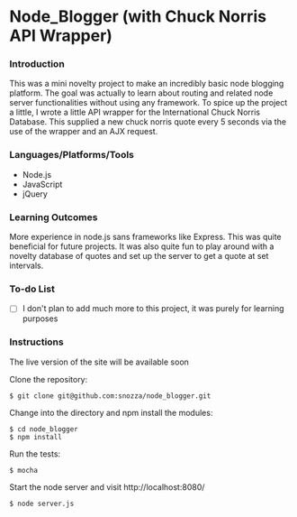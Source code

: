 Node_Blogger (with Chuck Norris API Wrapper)
========================

### Introduction

This was a mini novelty project to make an incredibly basic node blogging platform. The goal was actually to learn about routing and related node server functionalities without using any framework. To spice up the project a little, I wrote a little API wrapper for the International Chuck Norris Database. This supplied a new chuck norris quote every 5 seconds via the use of the wrapper and an AJX request.

### Languages/Platforms/Tools

* Node.js
* JavaScript
* jQuery

### Learning Outcomes

More experience in node.js sans frameworks like Express. This was quite beneficial for future projects. It was also quite fun to play around with a novelty database of quotes and set up the server to get a quote at set intervals.


### To-do List
- [ ] I don't plan to add much more to this project, it was purely for learning purposes

### Instructions

The live version of the site will be available soon

Clone the repository:

```
$ git clone git@github.com:snozza/node_blogger.git
```

Change into the directory and npm install the modules:

```
$ cd node_blogger
$ npm install
```

Run the tests: 

```
$ mocha
```

Start the node server and visit http://localhost:8080/

```
$ node server.js

